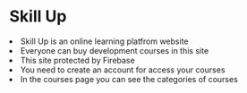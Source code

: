 <h1>Skill Up</h1>

<li>Skill Up is an online learning platfrom website</li>
<li>Everyone can buy development courses in this site</li>
<li>This site protected by Firebase</li>
<li>You need to create an account for access your courses</li>
<li>In the courses page you can see the categories of courses</li>